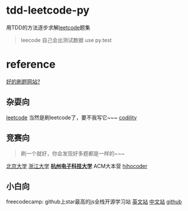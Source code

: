 # tdd-leetcode-py
用TDD的方法逐步求解[leetcode](https://leetcode.com/)题集
> leecode 自己会出测试数据
> use py.test

# reference
[好的刷题网站?](https://www.zhihu.com/question/25574458)

## 杂耍向
[leetcode](https://leetcode.com/) 当然是刷leetcode了，要不我写它~~~
[codility](https://app.codility.com/programmers/)
## 竞赛向
> 刷一个就好，你会发现好多题都是一样的~~~

[北京大学](http://poj.org/problemlist)
[浙江大学](http://acm.zju.edu.cn/onlinejudge/showProblemsets.do)
**[杭州电子科技大学](http://acm.hdu.edu.cn/listproblem.php?vol=1)** ACM大本营
[hihocoder](http://www.hihocoder.com/)

## 小白向
freecodecamp: github上star最高的js全栈开源学习站
[英文站](https://www.freecodecamp.org/)
[中文站](https://freecodecamp.cn/)
[github](https://github.com/freeCodeCamp/freeCodeCamp)
